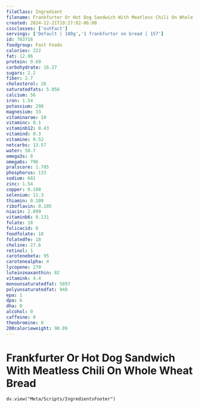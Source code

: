 ```yaml
---
fileClass: Ingredient
filename: Frankfurter Or Hot Dog Sandwich With Meatless Chili On Whole Wheat Bread
created: 2024-12-21T19:27:02-06:00
cssclasses: ['nutFact']
servings: ['Default | 100g','1 frankfurter on bread | 157']
id: 783716
foodgroup: Fast Foods
calories: 222
fat: 12.96
protein: 9.69
carbohydrate: 16.27
sugars: 2.2
fiber: 2.7
cholesterol: 26
saturatedfats: 5.056
calcium: 56
iron: 1.54
potassium: 298
magnesium: 33
vitaminarae: 10
vitaminc: 0.1
vitaminb12: 0.43
vitamind: 0.3
vitamine: 0.52
netcarbs: 13.57
water: 58.7
omega3s: 8
omega6s: 796
pralscore: 1.785
phosphorus: 133
sodium: 601
zinc: 1.54
copper: 0.108
selenium: 11.3
thiamin: 0.109
riboflavin: 0.105
niacin: 2.099
vitaminb6: 0.131
folate: 18
folicacid: 0
foodfolate: 18
folatedfe: 18
choline: 27.6
retinol: 1
carotenebeta: 95
carotenealpha: 4
lycopene: 270
luteinzeaxanthin: 82
vitamink: 4.4
monounsaturatedfat: 5897
polyunsaturatedfat: 948
epa: 1
dpa: 6
dha: 0
alcohol: 0
caffeine: 0
theobromine: 0
200calorieweight: 90.09
---
```


# Frankfurter Or Hot Dog Sandwich With Meatless Chili On Whole Wheat Bread

```dataviewjs
dv.view("Meta/Scripts/IngredientsFooter")
```